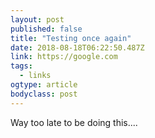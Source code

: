 ```yaml
---
layout: post 
published: false 
title: "Testing once again" 
date: 2018-08-18T06:22:50.487Z 
link: https://google.com 
tags:
  - links
ogtype: article 
bodyclass: post 
---
```


Way too late to be doing this....